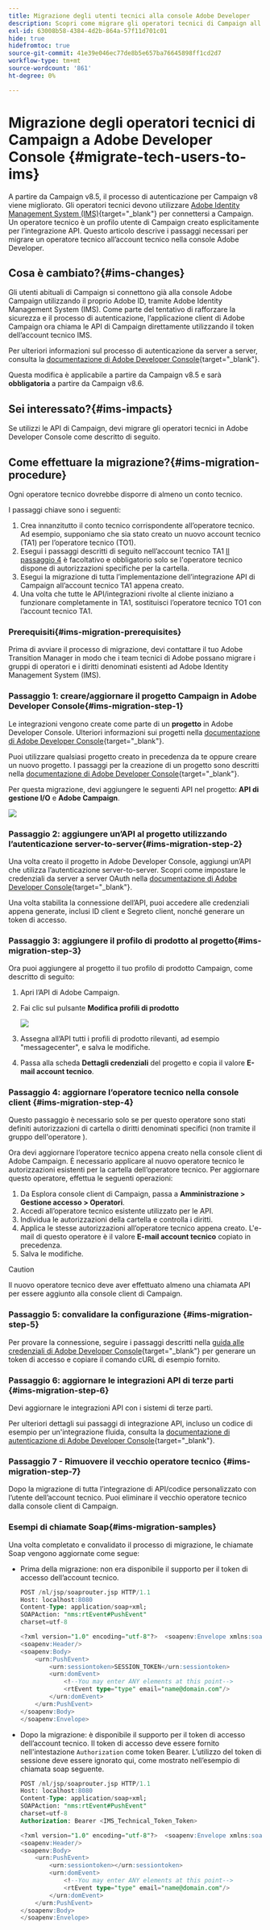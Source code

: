 ```yaml
---
title: Migrazione degli utenti tecnici alla console Adobe Developer
description: Scopri come migrare gli operatori tecnici di Campaign all’account tecnico nella console Adobe Developer
exl-id: 63008b58-4384-4d2b-864a-57f11d701c01
hide: true
hidefromtoc: true
source-git-commit: 41e39e046ec77de8b5e657ba76645898ff1cd2d7
workflow-type: tm+mt
source-wordcount: '861'
ht-degree: 0%

---
```


# Migrazione degli operatori tecnici di Campaign a Adobe Developer Console {#migrate-tech-users-to-ims}

A partire da Campaign v8.5, il processo di autenticazione per Campaign v8 viene migliorato. Gli operatori tecnici devono utilizzare [Adobe Identity Management System (IMS)](https://helpx.adobe.com/it/enterprise/using/identity.html){target="_blank"} per connettersi a Campaign. Un operatore tecnico è un profilo utente di Campaign creato esplicitamente per l’integrazione API. Questo articolo descrive i passaggi necessari per migrare un operatore tecnico all’account tecnico nella console Adobe Developer.

## Cosa è cambiato?{#ims-changes}

Gli utenti abituali di Campaign si connettono già alla console Adobe Campaign utilizzando il proprio Adobe ID, tramite Adobe Identity Management System (IMS). Come parte del tentativo di rafforzare la sicurezza e il processo di autenticazione, l’applicazione client di Adobe Campaign ora chiama le API di Campaign direttamente utilizzando il token dell’account tecnico IMS.

Per ulteriori informazioni sul processo di autenticazione da server a server, consulta la [documentazione di Adobe Developer Console](https://developer.adobe.com/developer-console/docs/guides/authentication/ServerToServerAuthentication/){target="_blank"}.

Questa modifica è applicabile a partire da Campaign v8.5 e sarà **obbligatoria** a partire da Campaign v8.6.


## Sei interessato?{#ims-impacts}

Se utilizzi le API di Campaign, devi migrare gli operatori tecnici in Adobe Developer Console come descritto di seguito.

## Come effettuare la migrazione?{#ims-migration-procedure}

Ogni operatore tecnico dovrebbe disporre di almeno un conto tecnico.

I passaggi chiave sono i seguenti:

1. Crea innanzitutto il conto tecnico corrispondente all’operatore tecnico. Ad esempio, supponiamo che sia stato creato un nuovo account tecnico (TA1) per l’operatore tecnico (TO1).
1. Esegui i passaggi descritti di seguito nell’account tecnico TA1
   [Il passaggio 4](#ims-migration-step-4) è facoltativo e obbligatorio solo se l&#39;operatore tecnico dispone di autorizzazioni specifiche per la cartella.
1. Esegui la migrazione di tutta l’implementazione dell’integrazione API di Campaign all’account tecnico TA1 appena creato.
1. Una volta che tutte le API/integrazioni rivolte al cliente iniziano a funzionare completamente in TA1, sostituisci l’operatore tecnico TO1 con l’account tecnico TA1.

### Prerequisiti{#ims-migration-prerequisites}

Prima di avviare il processo di migrazione, devi contattare il tuo Adobe Transition Manager in modo che i team tecnici di Adobe possano migrare i gruppi di operatori e i diritti denominati esistenti ad Adobe Identity Management System (IMS).

### Passaggio 1: creare/aggiornare il progetto Campaign in Adobe Developer Console{#ims-migration-step-1}

Le integrazioni vengono create come parte di un **progetto** in Adobe Developer Console. Ulteriori informazioni sui progetti nella [documentazione di Adobe Developer Console](https://developer.adobe.com/developer-console/docs/guides/projects/){target="_blank"}.

Puoi utilizzare qualsiasi progetto creato in precedenza da te oppure creare un nuovo progetto. I passaggi per la creazione di un progetto sono descritti nella [documentazione di Adobe Developer Console](https://developer.adobe.com/developer-console/docs/guides/getting-started/){target="_blank"}.

Per questa migrazione, devi aggiungere le seguenti API nel progetto: **API di gestione I/O** e **Adobe Campaign**.

![](assets/do-not-localize/ims-products-and-services.png)


### Passaggio 2: aggiungere un’API al progetto utilizzando l’autenticazione server-to-server{#ims-migration-step-2}

Una volta creato il progetto in Adobe Developer Console, aggiungi un’API che utilizza l’autenticazione server-to-server. Scopri come impostare le credenziali da server a server OAuth nella [documentazione di Adobe Developer Console](https://developer.adobe.com/developer-console/docs/guides/authentication/ServerToServerAuthentication/implementation/){target="_blank"}.

Una volta stabilita la connessione dell’API, puoi accedere alle credenziali appena generate, inclusi ID client e Segreto client, nonché generare un token di accesso.

### Passaggio 3: aggiungere il profilo di prodotto al progetto{#ims-migration-step-3}

Ora puoi aggiungere al progetto il tuo profilo di prodotto Campaign, come descritto di seguito:

1. Apri l’API di Adobe Campaign.
1. Fai clic sul pulsante **Modifica profili di prodotto**

   ![](assets/do-not-localize/ims-edit-api.png)

1. Assegna all’API tutti i profili di prodotto rilevanti, ad esempio &quot;messagecenter&quot;, e salva le modifiche.
1. Passa alla scheda **Dettagli credenziali** del progetto e copia il valore **E-mail account tecnico**.

### Passaggio 4: aggiornare l’operatore tecnico nella console client {#ims-migration-step-4}

Questo passaggio è necessario solo se per questo operatore sono stati definiti autorizzazioni di cartella o diritti denominati specifici (non tramite il gruppo dell&#39;operatore ).

Ora devi aggiornare l’operatore tecnico appena creato nella console client di Adobe Campaign. È necessario applicare al nuovo operatore tecnico le autorizzazioni esistenti per la cartella dell’operatore tecnico.
Per aggiornare questo operatore, effettua le seguenti operazioni:

1. Da Esplora console client di Campaign, passa a **Amministrazione > Gestione accesso > Operatori**.
1. Accedi all’operatore tecnico esistente utilizzato per le API.
1. Individua le autorizzazioni della cartella e controlla i diritti.
1. Applica le stesse autorizzazioni all’operatore tecnico appena creato. L&#39;e-mail di questo operatore è il valore **E-mail account tecnico** copiato in precedenza.
1. Salva le modifiche.


>[!CAUTION]
>
>Il nuovo operatore tecnico deve aver effettuato almeno una chiamata API per essere aggiunto alla console client di Campaign.
>

<!--

>[!CAUTION]
>
>After updating the authentication type for the technical operator, all API integrations with this technical operator will stop working. You must [update your API integrations](#ims-migration-step-6). 

To update the technical operator authentication mode to IMS, follow these steps:

1. From Campaign Client Console explorer, browse to the **Administration > Access Management > Operators**.
1. Edit the existing technical operator used for APIs.
1. Replace the **Name (login)** of this technical operator by the technical account email retrieved earlier.
1. Browse to the **Edit** button on the top left beside **File**, and select **Edit the XML source**.
1. Update the authentication mode to `ims`, as follows:

    ```javascript
    <operator 
    ...
        <access authenticationType="ims" ...
        ...
        </access>
    ...
    </operator>
    ```

1. Save your changes.

You can also update the technical operator programmatically, using SQL scripts or Campaign APIs. These modes help you automate the steps which update operator's name with associated Technical account email address and/or authentication type. 

* Use the following **SQL Script** to replace operator's name with associated email:

    ```sql
    UPDATE xtkoperator
    SET sauthenticationtype = 'ims',
            sname = '{email}'
    WHERE sname = '{name}' AND itype = 0;
    ```

* Use the following `queryDef.ExecuteQuery` **Campaign API** to fetch id of an operator for given technical operator:

    ```javascript
    <?xml version="1.0" encoding="utf-8"?>
    <soap:Envelope xmlns:soap="http://schemas.xmlsoap.org/soap/envelope/">
        <soap:Body>
            <ExecuteQuery xmlns="urn:xtk:queryDef">
                <sessiontoken>{session_token}</sessiontoken>
                <entity>
                    <queryDef schema="xtk:operator" operation="select">
                        <select>
                            <node expr="@id"/>
                        </select>
                        <where>
                            <condition expr="@name='{name}'"/>
                            <condition expr="@type=0"/>
                        </where>
                    </queryDef>
                </entity>
            </ExecuteQuery>
        </soap:Body>
    </soap:Envelope>
    ```

* Use the following `session.Write` **Campaign API** to update name with given technical account email address:

    ```javascript
    <?xml version="1.0" encoding="utf-8"?>
    <soap:Envelope xmlns:soap="http://schemas.xmlsoap.org/soap/envelope/">
        <soap:Body>
            <Write xmlns="urn:xtk:session">
                <sessiontoken>{session_token}</sessiontoken>
                <domDoc xsi:type='ns:Element' SOAP-ENV:encodingStyle='http://xml.apache.org/xml-soap/literalxml'>
                    <operator _operation="update" id="{id}" name="{email}" xtkschema="xtk:operator">
                        <access authenticationType="ims" />
                    </operator>
                </domDoc>
            </Write>
        </soap:Body>
    </soap:Envelope>
    ```
-->

### Passaggio 5: convalidare la configurazione {#ims-migration-step-5}

Per provare la connessione, seguire i passaggi descritti nella [guida alle credenziali di Adobe Developer Console](https://developer.adobe.com/developer-console/docs/guides/authentication/ServerToServerAuthentication/implementation/#generate-access-tokens){target="_blank"} per generare un token di accesso e copiare il comando cURL di esempio fornito.


### Passaggio 6: aggiornare le integrazioni API di terze parti {#ims-migration-step-6}

Devi aggiornare le integrazioni API con i sistemi di terze parti.

Per ulteriori dettagli sui passaggi di integrazione API, incluso un codice di esempio per un&#39;integrazione fluida, consulta la [documentazione di autenticazione di Adobe Developer Console](https://developer.adobe.com/developer-console/docs/guides/authentication/ServerToServerAuthentication/){target="_blank"}.


### Passaggio 7 - Rimuovere il vecchio operatore tecnico {#ims-migration-step-7}


Dopo la migrazione di tutta l’integrazione di API/codice personalizzato con l’utente dell’account tecnico. Puoi eliminare il vecchio operatore tecnico dalla console client di Campaign.

### Esempi di chiamate Soap{#ims-migration-samples}

Una volta completato e convalidato il processo di migrazione, le chiamate Soap vengono aggiornate come segue:

* Prima della migrazione: non era disponibile il supporto per il token di accesso dell’account tecnico.

  ```sql
  POST /nl/jsp/soaprouter.jsp HTTP/1.1
  Host: localhost:8080
  Content-Type: application/soap+xml;
  SOAPAction: "nms:rtEvent#PushEvent"
  charset=utf-8
  
  <?xml version="1.0" encoding="utf-8"?>  <soapenv:Envelope xmlns:soapenv="http://schemas.xmlsoap.org/soap/envelope/" xmlns:urn="urn:nms:rtEvent">
  <soapenv:Header/>
  <soapenv:Body>
      <urn:PushEvent>
          <urn:sessiontoken>SESSION_TOKEN</urn:sessiontoken>
          <urn:domEvent>
              <!--You may enter ANY elements at this point-->
              <rtEvent type="type" email="name@domain.com"/>
          </urn:domEvent>
      </urn:PushEvent>
  </soapenv:Body>
  </soapenv:Envelope>
  ```

* Dopo la migrazione: è disponibile il supporto per il token di accesso dell’account tecnico. Il token di accesso deve essere fornito nell&#39;intestazione `Authorization` come token Bearer. L’utilizzo del token di sessione deve essere ignorato qui, come mostrato nell’esempio di chiamata soap seguente.

  ```sql
  POST /nl/jsp/soaprouter.jsp HTTP/1.1
  Host: localhost:8080
  Content-Type: application/soap+xml;
  SOAPAction: "nms:rtEvent#PushEvent"
  charset=utf-8
  Authorization: Bearer <IMS_Technical_Token_Token>
  
  <?xml version="1.0" encoding="utf-8"?>  <soapenv:Envelope xmlns:soapenv="http://schemas.xmlsoap.org/soap/envelope/" xmlns:urn="urn:nms:rtEvent">
  <soapenv:Header/>
  <soapenv:Body>
      <urn:PushEvent>
          <urn:sessiontoken></urn:sessiontoken>
          <urn:domEvent>
              <!--You may enter ANY elements at this point-->
              <rtEvent type="type" email="name@domain.com"/>
          </urn:domEvent>
      </urn:PushEvent>
  </soapenv:Body>
  </soapenv:Envelope>
  ```
